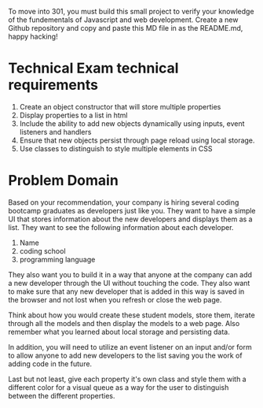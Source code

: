 To move into 301, you must build this small project to verify your knowledge of the fundementals of Javascript and web development.  Create a new Github repository and copy and paste this MD file in as the README.md, happy hacking! 

# Technical Exam technical requirements

1. Create an object constructor that will store multiple properties
2. Display properties to a list in html
3. Include the ability to add new objects dynamically using inputs, event listeners and handlers
4. Ensure that new objects persist through page reload using local storage. 
5. Use classes to distinguish to style multiple elements in CSS

# Problem Domain

Based on your recommendation, your company is hiring several coding bootcamp graduates as developers just like you.  They want to have a simple UI that stores information about the new developers and displays them as a list.  They want to see the following information about each developer.

1. Name
2. coding school
3. programming language

They also want you to build it in a way that anyone at the company can add a new developer through the UI without touching the code.  They also want to make sure that any new developer that is added in this way is saved in the browser and not lost when you refresh or close the web page.

Think about how you would create these student models, store them, iterate through all the models and then display the models to a web page.  Also remember what you learned about local storage and persisting data.

In addition, you will need to utilize an event listener on an input and/or form to allow anyone to add new developers to the list saving you the work of adding code in the future. 

Last but not least, give each property it's own class and style them with a different color for a visual queue as a way for the user to distinguish between the different properties. 